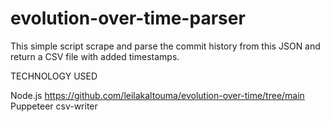 # evolution-over-time-parser

This simple script scrape and parse the commit history from this JSON and return a CSV file with added timestamps.

TECHNOLOGY USED

Node.js https://github.com/leilakaltouma/evolution-over-time/tree/main
Puppeteer 
csv-writer
